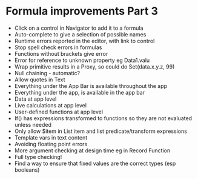 Formula improvements Part 3
===========================

- Click on a control in Navigator to add it to a formula
- Auto-complete to give a selection of possible names
- Runtime errors reported in the editor, with link to control
- Stop spell check errors in formulas
- Functions without brackets give error
- Error for reference to unknown property eg Data1.valu
- Wrap primitive results in a Proxy, so could do Set(data.x.y.z, 99)
- Null chaining - automatic?
- Allow quotes in Text
- Everything under the App Bar is available throughout the app
- Everything under the app, is available in the app bar
- Data at app level
- Live calculations at app level
- User-defined functions at app level
- If() has expressions transformed to functions so they are not evaluated unless needed
- Only allow $item in List item and list predicate/transform expressions
- Template vars in text content
- Avoiding floating point errors
- More argument checking at design time eg in Record Function
- Full type checking!
- Find a way to ensure that fixed values are the correct types (esp booleans)  
